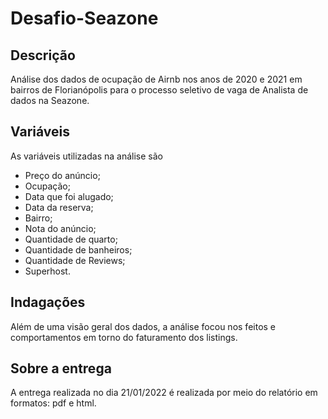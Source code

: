 # Desafio-Seazone
## Descrição
Análise dos dados de ocupação de Airnb nos anos de 2020 e 2021 em bairros de Florianópolis para o processo seletivo de vaga de Analista de dados na Seazone.

## Variáveis
As variáveis utilizadas na análise são
 - Preço do anúncio;
 - Ocupação;
 - Data que foi alugado;
 - Data da reserva;
 - Bairro;
 - Nota do anúncio;
 - Quantidade de quarto;
 - Quantidade de banheiros;
 - Quantidade de Reviews;
 - Superhost.

## Indagações
Além de uma visão geral dos dados, a análise focou nos feitos e comportamentos em torno do faturamento dos listings.

## Sobre a entrega
A entrega realizada no dia 21/01/2022 é realizada por meio do relatório em formatos: pdf e html.
